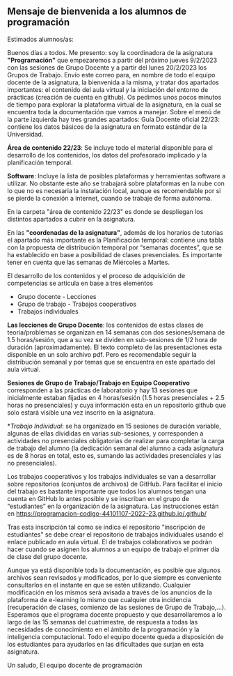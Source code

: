 ## Mensaje de bienvenida a los alumnos de programación

Estimados alumnos/as:

Buenos días a todos. Me presento: soy la coordinadora de la asignatura **"Programación"** que empezaremos a partir del próximo jueves 9/2/2023 con las sesiones de Grupo Docente y a partir del lunes 20/2/2023 los Grupos de Trabajo. Envío este correo para, en nombre de todo el equipo docente de la asignatura, la bienvenida a la misma, y tratar dos apartados importantes: el contenido del aula virtual y la iniciación del entorno de prácticas (creación de cuenta en github).
Os pedimos unos pocos minutos de tiempo para explorar la plataforma virtual de la asignatura, en la cual se encuentra toda la documentación que vamos a manejar. Sobre el menú de la parte izquierda hay tres grandes apartados:
Guía Docente oficial 22/23: contiene los datos básicos de la asignatura en formato estándar de la Universidad.

**Área de contenido 22/23**: Se incluye todo el material disponible para el desarrollo de los contenidos, los datos del profesorado implicado  y la planificación temporal.

**Software**: Incluye la lista de posibles plataformas y herramientas software a utilizar. No obstante este año se trabajará sobre plataformas en la nube con lo que no es necesaria la instalación local,  aunque  es recomendable por si se pierde la conexión a internet, cuando se trabaje de forma autónoma.

En la carpeta "área de contenido 22/23" es donde se despliegan los distintos apartados a cubrir en la asignatura.

En las **"coordenadas de la asignatura"**, además de los horarios de tutorías el apartado más importante es la Planificación temporal: contiene una tabla con la propuesta de distribución temporal por “semanas docentes”, que se ha establecido en base a posibilidad de clases presenciales. Es importante tener en cuenta que las semanas de Miércoles a Martes.

El desarrollo de los contenidos y el proceso de adquisición de competencias se articula en base a tres elementos
  - Grupo docente - Lecciones
  - Grupo de trabajo - Trabajos cooperativos
  - Trabajos individuales

**Las lecciones de Grupo Docente**: los contenidos de estas clases de teoría/problemas se organizan en 14 semanas con dos sesiones/semana de 1.5 horas/sesión, que a su vez se dividen en sub-sesiones de 1/2 hora de duración (aproximadamente).  El texto completo de las presentaciones esta disponible en un solo archivo pdf. Pero es recomendable seguir la distribución semanal y por temas que se encuentra en este apartado del aula virtual.

**Sesiones de Grupo de Trabajo/Trabajo en Equipo Cooperativo**  corresponden a las prácticas de laboratorio y hay 13 sesiones que inicialmente estaban fijadas en 4 horas/sesión (1.5 horas presenciales + 2.5 horas no presenciales) y cuya información esta en un repositorio github que solo estará visible una vez inscrito en la asignatura.

**Trabajo Individual*: se ha organizado en 15 sesiones de duración variable, algunas de ellas divididas en varias sub-sesiones, y corresponden a actividades no presenciales obligatorias de realizar para completar la carga de trabajo del alumno (la dedicación semanal del alumno a cada asignatura es de 8 horas en total, esto es, sumando las actividades presenciales y las no presenciales).

Los trabajos cooperativos y los trabajos individuales se van a desarrollar sobre repositorios (conjuntos de archivos) de GitHub. Para facilitar el inicio del trabajo es bastante importante que todos los alumnos tengan una cuenta en GitHub lo antes posible y se inscriban en  el grupo de “estudiantes” en la organización de la asignatura. Las instrucciones están en https://programacion-codigo-44101107-2022-23.github.io/.github/

Tras esta inscripción tal como se indica el repositorio "inscripción de estudiantes" se debe crear el repositorio de trabajos individuales usando el enlace publicado en aula virtual.  El de trabajos colaborativos se podrán hacer cuando se asignen los alumnos a un equipo de trabajo  el primer día de clase del grupo docente.

Aunque ya está disponible toda la documentación, es posible que algunos archivos sean revisados y modificados, por lo que siempre es conveniente consultarlos en el instante en que se estén utilizando. Cualquier modificación en los mismos será avisada a través de los anuncios de la plataforma de e-learning lo mismo que cualquier otra incidencia (recuperación de clases, comienzo de las sesiones de Grupo de Trabajo,...).
Esperamos que el programa docente propuesto y que desarrollaremos a lo largo de las 15 semanas del cuatrimestre, de respuesta a todas las necesidades de conocimiento en el ámbito de la programación y la inteligencia computacional. Todo el equipo docente queda a disposición de los estudiantes para ayudarlos en las dificultades que surjan en esta asignatura.

Un saludo,  El equipo docente de programación
